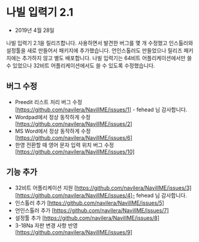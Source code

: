 # 나빌 입력기 2.1

- 2019년 4월 28일

나빌 입력기 2.1을 릴리즈합니다. 사용하면서 발견한 버그를 몇 개 수정했고 인스톨러와 설정툴을 새로 만들어서 패키지에 추가했습니다. 언인스톨러도 만들었으나 릴리즈 패키지에는 추가하지 않고 별도 배포합니다. 나빌 입력기는 64비트 어플리케이션에서만 쓸 수 있었으나 32비트 어플리케이션에서도 쓸 수 있도록 수정했습니다.

## 버그 수정

* Preedit 리스트 처리 버그 수정 [https://github.com/navilera/NavilIME/issues/1] - fehead 님 감사합니다.
* Wordpad에서 정상 동작하게 수정 [https://github.com/navilera/NavilIME/issues/2]
* MS Word에서 정상 동작하게 수정 [https://github.com/navilera/NavilIME/issues/6]
* 한영 전환할 때 영어 문자 입력 위치 버그 수정 [https://github.com/navilera/NavilIME/issues/10]

## 기능 추가

* 32비트 어플리케이션 지원 [https://github.com/navilera/NavilIME/issues/3] [https://github.com/navilera/NavilIME/issues/4]- fehead 님 감사합니다.
* 인스톨러 추가 [https://github.com/navilera/NavilIME/issues/5]
* 언인스톨러 추가 [https://github.com/navilera/NavilIME/issues/7]
* 설정툴 추가 [https://github.com/navilera/NavilIME/issues/8]
* 3-18Na 자판 변경 사항 반영 [https://github.com/navilera/NavilIME/issues/9]
